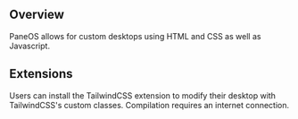 ## Overview
PaneOS allows for custom desktops using HTML and CSS as well as Javascript. 

## Extensions
Users can install the TailwindCSS extension to modify their desktop with TailwindCSS's custom classes. Compilation requires an internet connection.